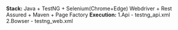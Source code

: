 **Stack:**
Java + TestNG + Selenium(Chrome+Edge) Webdriver + Rest Assured + Maven + Page Factory
**Execution:**
1.Api - testng_api.xml
2.Bowser - testng_web.xml
